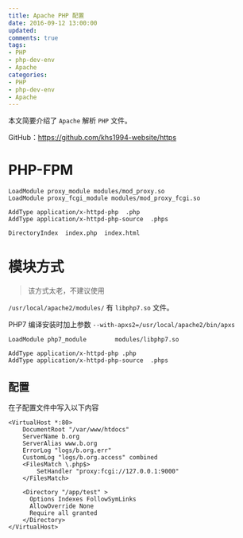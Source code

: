 ```yaml
---
title: Apache PHP 配置
date: 2016-09-12 13:00:00
updated:
comments: true
tags:
- PHP
- php-dev-env
- Apache
categories:
- PHP
- php-dev-env
- Apache
---
```


本文简要介绍了 `Apache` 解析 `PHP` 文件。

GitHub：https://github.com/khs1994-website/https

<!--more-->

# PHP-FPM

```apacheconf
LoadModule proxy_module modules/mod_proxy.so
LoadModule proxy_fcgi_module modules/mod_proxy_fcgi.so

AddType application/x-httpd-php  .php
AddType application/x-httpd-php-source  .phps

DirectoryIndex  index.php  index.html
```

# 模块方式

>该方式太老，不建议使用

`/usr/local/apache2/modules/` 有 `libphp7.so` 文件。

PHP7 编译安装时加上参数 `--with-apxs2=/usr/local/apache2/bin/apxs`

```apacheconf
LoadModule php7_module        modules/libphp7.so

AddType application/x-httpd-php .php
AddType application/x-httpd-php-source  .phps
```

## 配置

在子配置文件中写入以下内容

```apacheconf
<VirtualHost *:80>
    DocumentRoot "/var/www/htdocs"
    ServerName b.org
    ServerAlias www.b.org
    ErrorLog "logs/b.org.err"
    CustomLog "logs/b.org.access" combined
    <FilesMatch \.php$>
        SetHandler "proxy:fcgi://127.0.0.1:9000"
    </FilesMatch>

    <Directory "/app/test" >
      Options Indexes FollowSymLinks
      AllowOverride None
      Require all granted
    </Directory>    
</VirtualHost>
```
